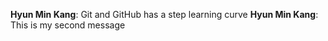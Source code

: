 **Hyun Min Kang**: Git and GitHub has a step learning curve
**Hyun Min Kang**: This is my second message
